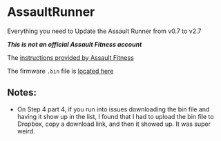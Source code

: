 # AssaultRunner

Everything you need to Update the Assault Runner from v0.7 to v2.7

**_This is not an official Assault Fitness account_**

The [instructions provided by Assault Fitness](TSB_14July22_Console_Firmware_Update-1.pdf)

The firmware `.bin` file is [located here](SI3941_DFU_2201061925_V2.7.bin)

## Notes:

- On Step 4 part 4, if you run into issues downloading the bin file and having it show up in the list, I found that I had to upload the bin file to Dropbox, copy a download link, and then it showed up. It was super weird.
